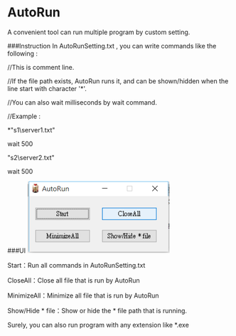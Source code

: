 # AutoRun
A convenient tool can run multiple program by custom setting.

###Instruction
In AutoRunSetting.txt , you can write commands like the following :

//This is comment line.

//If the file path exists, AutoRun runs it, and can be shown/hidden when the line start with character '*'.

//You can also wait milliseconds by wait command.

//Example :

*"s1\server1.txt"

wait 500

"s2\server2.txt"

wait 500

###UI
![Alt text](/pic/preview.png)

Start：Run all commands in AutoRunSetting.txt

CloseAll：Close all file that is run by AutoRun

MinimizeAll：Minimize all file that is run by AutoRun

Show/Hide * file：Show or hide the * file path that is running.

Surely, you can also run program with any extension like *.exe

